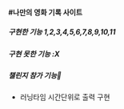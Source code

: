 #### #나만의 영화 기록 사이트

##### 구현한 기능 1,2,3,4,5,6,7,8,9,10,11
##### 구현 못한 기능 :X

##### 챌린지 참가 기능🍿
- 러닝타임 시간단위로 출력 구현

